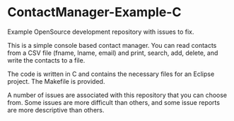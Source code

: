 ContactManager-Example-C
========================

Example OpenSource development repository with issues to fix.


This is a simple console based contact manager.  You can read contacts from a CSV file (fname, lname, email) and
print, search, add, delete, and write the contacts to a file.

The code is written in C and contains the necessary files for an Eclipse project.  The Makefile is provided.

A number of issues are associated with this repository that you can choose from.  Some issues are more difficult
than others, and some issue reports are more descriptive than others.



